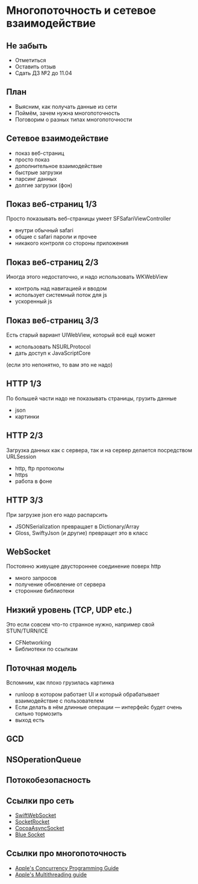 # Многопоточность и сетевое взаимодействие

## Не забыть
* Отметиться
* Оставить отзыв
* Сдать ДЗ №2 до 11.04

## План
- Выясним, как получать данные из сети
- Поймём, зачем нужна многопоточность
- Поговорим о разных типах многопоточности

## Сетевое взаимодействие
- показ веб-страниц
- просто показ
- дополнительное взаимодействие
- быстрые загрузки
- парсинг данных
- долгие загрузки (фон)

## Показ веб-страниц 1/3
Просто показывать веб-страницы умеет SFSafariViewController
- внутри обычный safari
- общие с safari пароли и прочее
- никакого контроля со стороны приложения

## Показ веб-страниц 2/3
Иногда этого недостаточно, и надо использовать WKWebView
- контроль над навигацией и вводом
- использует системный поток для js
- ускоренный js

## Показ веб-страниц 3/3
Есть старый вариант UIWebView, который всё ещё может
- использовать NSURLProtocol
- дать доступ к JavaScriptCore

(если это непонятно, то вам это не надо)

## HTTP 1/3
По большей части надо не показывать страницы, грузить данные
- json
- картинки

## HTTP 2/3
Загрузка данных как с сервера, так и на сервер делается посредством URLSession
- http, ftp протоколы
- https
- работа в фоне

## HTTP 3/3
При загрузке json его надо распарсить
- JSONSerialization превращает в Dictionary/Array
- Gloss, SwiftyJson (и другие) превращет это в класс

## WebSocket
Постоянно живущее двустороннее соединение поверх http
- много запросов
- получение обновление от сервера
- сторонние библиотеки

## Низкий уровень (TCP, UDP etc.)
Это если совсем что-то странное нужно, например свой STUN/TURN/ICE 
- CFNetworking
- Библиотеки по ссылкам

## Поточная модель
Вспомним, как плохо грузилась картинка
* runloop в котором работает UI и который обрабатывает взаимодействие с пользователем 
* Если делать в нём длинные операции — интерфейс будет очень сильно тормозить
* выход есть

## GCD


## NSOperationQueue

## Потокобезопасность



## Ссылки про сеть
- [SwiftWebSocket](https://github.com/tidwall/SwiftWebSocket)
- [SocketRocket](https://github.com/facebook/SocketRocket)
- [CocoaAsyncSocket](https://github.com/robbiehanson/CocoaAsyncSocket)
- [Blue Socket](https://github.com/IBM-Swift/BlueSocket)

## Ссылки про многопоточность
- [Apple's Concurrency Programming Guide](https://developer.apple.com/library/content/documentation/General/Conceptual/ConcurrencyProgrammingGuide/Introduction/Introduction.html#//apple_ref/doc/uid/TP40008091)
- [Apple's Multithreading guide](https://developer.apple.com/library/content/documentation/Cocoa/Conceptual/Multithreading/Introduction/Introduction.html)